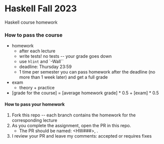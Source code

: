 # Haskell Fall 2023

Haskell course homework

### How to pass the course

- homework
    - after each lecture
    - write tests! no tests -- your grade goes down
    - use `hlint` and `-Wall``
    - deadline: Thursday 23:59
    - 1 time per semester you can pass homework after the deadline (no more than 1 week later) and get a full grade
- exam
    - theory + practice
- [grade for the course] = [average homework grade] * 0.5 + [exam] * 0.5

#### How to pass your homework

1. Fork this repo -- each branch contains the homework for the corresponding lecture
2. As you complete the assignment, open the PR in this repo.
   - The PR should be named: <HW###>, <LastName FirstName>.
3. I review your PR and leave my comments: accepted or requires fixes
